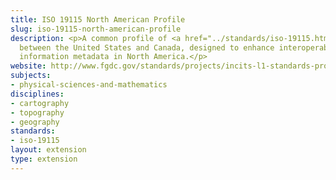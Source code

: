 ```yaml
---
title: ISO 19115 North American Profile
slug: iso-19115-north-american-profile
description: <p>A common profile of <a href="../standards/iso-19115.html">ISO19115</a>:2003
  between the United States and Canada, designed to enhance interoperability of geographic
  information metadata in North America.</p>
website: http://www.fgdc.gov/standards/projects/incits-l1-standards-projects/NAP-Metadata
subjects:
- physical-sciences-and-mathematics
disciplines:
- cartography
- topography
- geography
standards:
- iso-19115
layout: extension
type: extension
---
```



